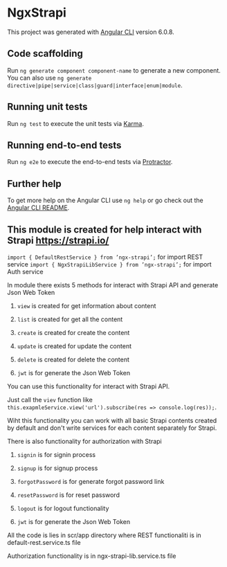 # NgxStrapi

This project was generated with [Angular CLI](https://github.com/angular/angular-cli) version 6.0.8.

## Code scaffolding

Run `ng generate component component-name` to generate a new component. You can also use `ng generate directive|pipe|service|class|guard|interface|enum|module`.

## Running unit tests

Run `ng test` to execute the unit tests via [Karma](https://karma-runner.github.io).

## Running end-to-end tests

Run `ng e2e` to execute the end-to-end tests via [Protractor](http://www.protractortest.org/).

## Further help

To get more help on the Angular CLI use `ng help` or go check out the [Angular CLI README](https://github.com/angular/angular-cli/blob/master/README.md).

## This module is created for help interact with Strapi https://strapi.io/

 `import { DefaultRestService } from ’ngx-strapi’;` for import REST service
 `import { NgxStrapiLibService } from ’ngx-strapi’;` for import Auth service


In module there exists 5 methods for interact with Strapi API and generate Json Web Token

1. `view` is created for get information about content

2. `list` is created for get all the content

3. `create` is created for create the content

4. `update` is created for update the content

5. `delete` is created for delete the content

6. `jwt` is for generate the Json Web Token

You can use this functionality for interact with Strapi API.

Just call the `viev` function like `this.exapmleService.view('url').subscribe(res => console.log(res));`.

Wiht this functionality you can work with all basic Strapi contents created by default and don't write services for each content separately for Strapi.

There is also functionality for authorization with Strapi

1. `signin` is for signin process

2. `signup` is for signup process

3. `forgotPassword` is for generate forgot password link

4. `resetPassword` is for reset password

5. `logout` is for logout functionality

6. `jwt` is for generate the Json Web Token

All the code is lies in scr/app directory where REST functionaliti is in default-rest.service.ts file

Authorization functionality is in ngx-strapi-lib.service.ts file